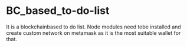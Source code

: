 # BC_based_to-do-list
It is a blockchainbased to do list.
Node modules need tobe installed and create custom network on metamask as it is the most suitable wallet for that.

